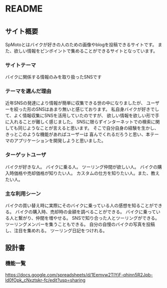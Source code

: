 # README

# <SpMoto>

## サイト概要
SpMotoとはバイクが好きの人のための画像やblogを投稿できるサイトです。
また、欲しい情報をピンボイントで集めることができるサイトとなっています。
### サイトテーマ
バイクに関係する情報のみを取り扱ったSNSです

### テーマを選んだ理由
近年SNSの発達により情報が簡単に収集できる世の中になりましたが、
ユーザーを絞った形のSNSはあまり無いと感じております。
私自身バイクが好きでして、よく情報収集にSNSを活用していたのですが、
欲しい情報を欲しい形で手に入れることが難しく感じました。
SNSに限らずインターネットでの検索に関しても同じようなことが言えると思います。
そこで自分自身の経験を生かし、きっとこのような機能があればユーザーは
喜んでくれるだろうと思い、本テーマのアプリケーションを開発しようと思いました。


### ターゲットユーザ
バイクが好きな人。
バイクに乗る人。
ツーリング仲間が欲しい人。
バイクの購入時価格や売却価格が知りたい人。
カスタムの仕方を知りたい人。また、教えたい人。




### 主な利用シーン
バイクの買い替え時に実際にそのバイクに乗っている人の感想を知ることができる。
バイクの購入時、売却時の金額を調べることができる。
バイクに乗っている人と繋がり、仲間を増やせる。
SNSで知り合った人とツーリングができる。ツーリングメンバーを集うこともできる。
自分の自慢のバイクの写真を投稿し、注目を集めれる。
ツーリング日記をつけれる。



## 設計書

### 機能一覧
https://docs.google.com/spreadsheets/d/1Eemvw2TlYjF-qhinn5R2Jpb-ld0fOpk_cNxztskr-fc/edit?usp=sharing